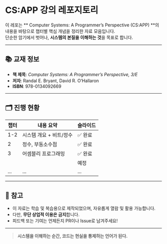 # CS:APP 강의 레포지토리

이 레포는 ** Computer Systems: A Programmer’s Perspective (CS:APP) **의 내용을 바탕으로 챕터별 핵심 개념을 정리한 자료 모음입니다.  
단순한 암기에서 벗어나, **시스템의 본질을 이해하는 것**을 목표로 합니다.

---

## 📚 교재 정보

- **책 제목**: *Computer Systems: A Programmer’s Perspective, 3/E*
- **저자**: Randal E. Bryant, David R. O’Hallaron
- **ISBN**: 978-0134092669

---

## 🗂 진행 현황

| 챕터 | 내용 요약 | 슬라이드 |
|------|-----------|----------|
| 1-2  | 시스템 개요 + 비트/정수 | ✅ 완료 |
| 2    | 정수, 부동소수점 | ✅ 완료 |
| 3     |  어셈블리 프로그래밍   | ✅ 완료      |
|      |           | 예정      |
| ...  | ... | ... |

---

## 📌 참고

- 이 자료는 학습 및 복습용으로 제작되었으며, 자유롭게 열람 및 활용 가능합니다.
- 다만, **무단 상업적 이용은 금지**합니다.
- 피드백 또는 기여는 언제든지 PR이나 Issue로 남겨주세요!

---

> **시스템을 이해하는 순간, 코드는 현실을 통제하는 언어가 된다.**

